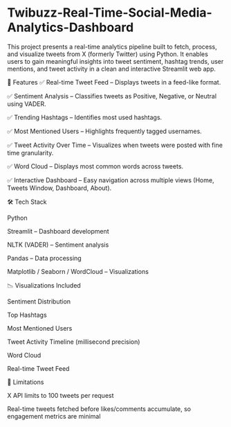 # Twibuzz-Real-Time-Social-Media-Analytics-Dashboard

This project presents a real-time analytics pipeline built to fetch, process, and visualize tweets from X (formerly Twitter) using Python. It enables users to gain meaningful insights into tweet sentiment, hashtag trends, user mentions, and tweet activity in a clean and interactive Streamlit web app.


🚀 Features
✅ Real-time Tweet Feed – Displays tweets in a feed-like format.

✅ Sentiment Analysis – Classifies tweets as Positive, Negative, or Neutral using VADER.

✅ Trending Hashtags – Identifies most used hashtags.

✅ Most Mentioned Users – Highlights frequently tagged usernames.

✅ Tweet Activity Over Time – Visualizes when tweets were posted with fine time granularity.

✅ Word Cloud – Displays most common words across tweets.

✅ Interactive Dashboard – Easy navigation across multiple views (Home, Tweets Window, Dashboard, About).

🛠️ Tech Stack

Python

Streamlit – Dashboard development

NLTK (VADER) – Sentiment analysis

Pandas – Data processing

Matplotlib / Seaborn / WordCloud – Visualizations


📉 Visualizations Included

Sentiment Distribution

Top Hashtags

Most Mentioned Users

Tweet Activity Timeline (millisecond precision)

Word Cloud

Real-time Tweet Feed


📌 Limitations

X API limits to 100 tweets per request

Real-time tweets fetched before likes/comments accumulate, so engagement metrics are minimal